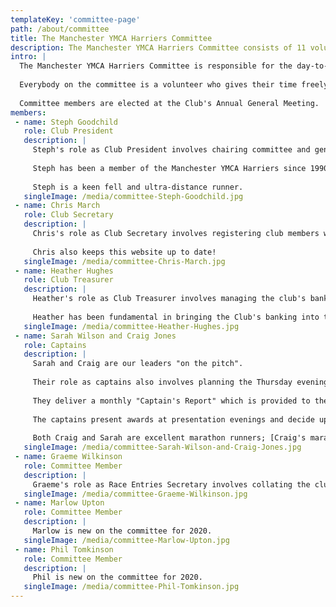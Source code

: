 ```yaml
---
templateKey: 'committee-page'
path: /about/committee
title: The Manchester YMCA Harriers Committee
description: The Manchester YMCA Harriers Committee consists of 11 volunteers who have been elected by the Club's members to manage the Club's affairs
intro: |
  The Manchester YMCA Harriers Committee is responsible for the day-to-day running of the club and making decisions that will affect the future of the club.
  
  Everybody on the committee is a volunteer who gives their time freely for the benefit of the club and its members.
  
  Committee members are elected at the Club's Annual General Meeting.
members:
 - name: Steph Goodchild
   role: Club President
   description: |
     Steph's role as Club President involves chairing committee and general meetings, making a speech at the club's Annual General Meeting and generally being a good egg!
     
     Steph has been a member of the Manchester YMCA Harriers since 1990; she has served on the Committee for fifteen years and has previously been the Club Treasurer for ten years. She is the first woman to hold the role of Club President in our history!
     
     Steph is a keen fell and ultra-distance runner.
   singleImage: /media/committee-Steph-Goodchild.jpg
 - name: Chris March
   role: Club Secretary
   description: |
     Chris's role as Club Secretary involves registering club members with England Athletics and managing the membership of the club. The Club Secretary is also responsible for administrative tasks around committee meetings and the Club's Annual General Meeting, including the collation of agendas, the recording of minutes and distributing these as required.
     
     Chris also keeps this website up to date!
   singleImage: /media/committee-Chris-March.jpg
 - name: Heather Hughes
   role: Club Treasurer
   description: |
     Heather's role as Club Treasurer involves managing the club's bank account, maintaining a cash book and producing income and expenditure reports for general club activities. Her role also involves producing and delivering an annual statement and report for the club's Annual General Meeting.
     
     Heather has been fundamental in bringing the Club's banking into the 21st century, allowing us to take payment by BACS transfer.
   singleImage: /media/committee-Heather-Hughes.jpg
 - name: Sarah Wilson and Craig Jones
   role: Captains
   description: |
     Sarah and Craig are our leaders "on the pitch".
   
     Their role as captains also involves planning the Thursday evening group run and acting as leaders for the session, as well as organising marathon training sessions and routes.
   
     They deliver a monthly "Captain's Report" which is provided to the committee and an annual report at the Annual General Meeting.
   
     The captains present awards at presentation evenings and decide upon the annual award for our "most improved runner" as well as the weightings for our Christmas handicap race.
   
     Both Craig and Sarah are excellent marathon runners; [Craig's marathon PB is 2:34](/blog/2019-11-21-buenos-aires-marathon/) and Sarah's is 3:27.
   singleImage: /media/committee-Sarah-Wilson-and-Craig-Jones.jpg
 - name: Graeme Wilkinson
   role: Committee Member
   description: |
     Graeme's role as Race Entries Secretary involves collating the club's entry for the Manchester Area Cross Country League, the South East Lancs Cross Country League, the Greater Manchester, Northern and National Cross Country Championships.
   singleImage: /media/committee-Graeme-Wilkinson.jpg
 - name: Marlow Upton
   role: Committee Member
   description: |
     Marlow is new on the committee for 2020.
   singleImage: /media/committee-Marlow-Upton.jpg
 - name: Phil Tomkinson
   role: Committee Member
   description: |
     Phil is new on the committee for 2020.
   singleImage: /media/committee-Phil-Tomkinson.jpg
---
```

